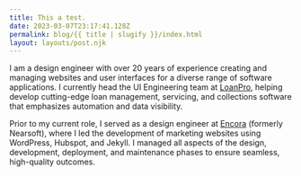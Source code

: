 ```yaml
---
title: This a test.
date: 2023-03-07T23:17:41.128Z
permalink: blog/{{ title | slugify }}/index.html
layout: layouts/post.njk
---
```

I am a design engineer with over 20 years of experience creating and managing websites and user interfaces for a diverse range of software applications. I currently head the UI Engineering team at [LoanPro](https://loanpro.io), helping develop cutting-edge loan management, servicing, and collections software that emphasizes automation and data visibility.

Prior to my current role, I served as a design engineer at [Encora](https://encora.com) (formerly Nearsoft), where I led the development of marketing websites using WordPress, Hubspot, and Jekyll. I managed all aspects of the design, development, deployment, and maintenance phases to ensure seamless, high-quality outcomes.
